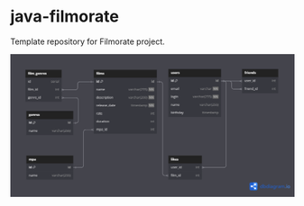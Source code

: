 # java-filmorate
Template repository for Filmorate project.

![ER-диаграмма БД проекта Filmorate в dbdiagram.io.](https://github.com/Ivan-Malshakov/java-filmorate/blob/main/ER-диаграмма%20БД%20проекта%20Filmorate.png)